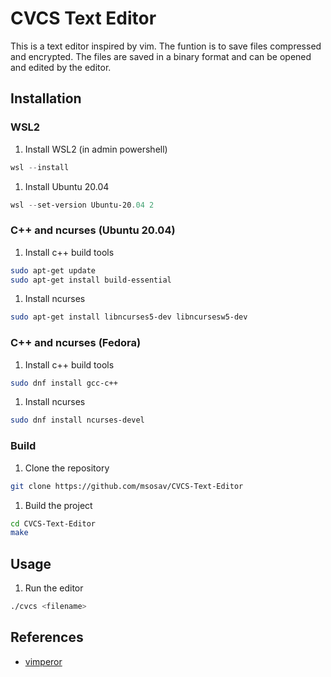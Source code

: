 # CVCS Text Editor

This is a text editor inspired by vim. The funtion is to save files compressed and encrypted. The files are saved in a binary format and can be opened and edited by the editor.

## Installation

### WSL2

1. Install WSL2 (in admin powershell)

```powershell
wsl --install
```

1. Install Ubuntu 20.04

```powershell
wsl --set-version Ubuntu-20.04 2
```

### C++ and ncurses (Ubuntu 20.04)

1. Install c++ build tools

```bash
sudo apt-get update
sudo apt-get install build-essential
```

1. Install ncurses

```bash
sudo apt-get install libncurses5-dev libncursesw5-dev
```

### C++ and ncurses (Fedora)

1. Install c++ build tools

```bash
sudo dnf install gcc-c++
```

1. Install ncurses

```bash
sudo dnf install ncurses-devel
```

### Build

1. Clone the repository

```bash
git clone https://github.com/msosav/CVCS-Text-Editor
```

1. Build the project

```bash
cd CVCS-Text-Editor
make
```

## Usage

1. Run the editor

```bash
./cvcs <filename>
```

## References

- [vimperor](https://github.com/SirIsaacNeutron/vimperor?tab=readme-ov-file)
